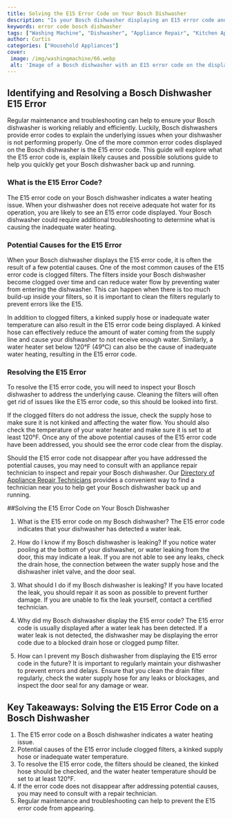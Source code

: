 ```yaml
---
title: Solving the E15 Error Code on Your Bosch Dishwasher
description: "Is your Bosch dishwasher displaying an E15 error code and you dont know what it means Read this blog post to find out what it is why it occurs and how to fix it"
keywords: error code bosch dishwasher
tags: ["Washing Machine", "Dishwasher", "Appliance Repair", "Kitchen Appliances", "Clean Appliance", "Appliance Brand"]
author: Curtis
categories: ["Household Appliances"]
cover: 
 image: /img/washingmachine/66.webp
 alt: 'Image of a Bosch dishwasher with an E15 error code on the display'
---
```

## Identifying and Resolving a Bosch Dishwasher E15 Error

Regular maintenance and troubleshooting can help to ensure your Bosch dishwasher is working reliably and efficiently. Luckily, Bosch dishwashers provide error codes to explain the underlying issues when your dishwasher is not performing properly. One of the more common error codes displayed on the Bosch dishwasher is the E15 error code. This guide will explore what the E15 error code is, explain likely causes and possible solutions guide to help you quickly get your Bosch dishwasher back up and running.

### What is the E15 Error Code?

The E15 error code on your Bosch dishwasher indicates a water heating issue. When your dishwasher does not receive adequate hot water for its operation, you are likely to see an E15 error code displayed. Your Bosch dishwasher could require additional troubleshooting to determine what is causing the inadequate water heating.

### Potential Causes for the E15 Error

When your Bosch dishwasher displays the E15 error code, it is often the result of a few potential causes. One of the most common causes of the E15 error code is clogged filters. The filters inside your Bosch dishwasher become clogged over time and can reduce water flow by preventing water from entering the dishwasher. This can happen when there is too much build-up inside your filters, so it is important to clean the filters regularly to prevent errors like the E15.

In addition to clogged filters, a kinked supply hose or inadequate water temperature can also result in the E15 error code being displayed. A kinked hose can effectively reduce the amount of water coming from the supply line and cause your dishwasher to not receive enough water. Similarly, a water heater set below 120°F (49°C) can also be the cause of inadequate water heating, resulting in the E15 error code. 

### Resolving the E15 Error 

To resolve the E15 error code, you will need to inspect your Bosch dishwasher to address the underlying cause. Cleaning the filters will often get rid of issues like the E15 error code, so this should be looked into first.

If the clogged filters do not address the issue, check the supply hose to make sure it is not kinked and affecting the water flow. You should also check the temperature of your water heater and make sure it is set to at least 120°F. Once any of the above potential causes of the E15 error code have been addressed, you should see the error code clear from the display. 

Should the E15 error code not disappear after you have addressed the potential causes, you may need to consult with an appliance repair technician to inspect and repair your Bosch dishwasher. Our [Directory of Appliance Repair Technicians](./pages/appliance-repair-technicians) provides a convenient way to find a technician near you to help get your Bosch dishwasher back up and running.

##Solving the E15 Error Code on Your Bosch Dishwasher

1. What is the E15 error code on my Bosch dishwasher?
The E15 error code indicates that your dishwasher has detected a water leak.

2. How do I know if my Bosch dishwasher is leaking?
If you notice water pooling at the bottom of your dishwasher, or water leaking from the door, this may indicate a leak. If you are not able to see any leaks, check the drain hose, the connection between the water supply hose and the dishwasher inlet valve, and the door seal.

3. What should I do if my Bosch dishwasher is leaking?
If you have located the leak, you should repair it as soon as possible to prevent further damage. If you are unable to fix the leak yourself, contact a certified technician.

4. Why did my Bosch dishwasher display the E15 error code?
The E15 error code is usually displayed after a water leak has been detected. If a water leak is not detected, the dishwasher may be displaying the error code due to a blocked drain hose or clogged pump filter.

5. How can I prevent my Bosch dishwasher from displaying the E15 error code in the future?
It is important to regularly maintain your dishwasher to prevent errors and delays. Ensure that you clean the drain filter regularly, check the water supply hose for any leaks or blockages, and inspect the door seal for any damage or wear.

## Key Takeaways: Solving the E15 Error Code on a Bosch Dishwasher
1. The E15 error code on a Bosch dishwasher indicates a water heating issue.
2. Potential causes of the E15 error include clogged filters, a kinked supply hose or inadequate water temperature.
3. To resolve the E15 error code, the filters should be cleaned, the kinked hose should be checked, and the water heater temperature should be set to at least 120°F.
4. If the error code does not disappear after addressing potential causes, you may need to consult with a repair technician.
5. Regular maintenance and troubleshooting can help to prevent the E15 error code from appearing.
